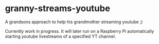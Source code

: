 # granny-streams-youtube
A grandsons approach to help his grandmother streaming youtube ;)  

Currently work in progress. It will later run on a Raspberry Pi automatically starting youtube livestreams of a specified YT channel.

